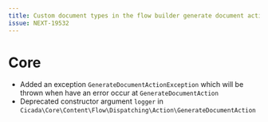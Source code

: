 ```yaml
---
title: Custom document types in the flow builder generate document action
issue: NEXT-19532
---
```

# Core
* Added an exception `GenerateDocumentActionException` which will be thrown when have an error occur at `GenerateDocumentAction`
* Deprecated constructor argument `logger` in `Cicada\Core\Content\Flow\Dispatching\Action\GenerateDocumentAction`
